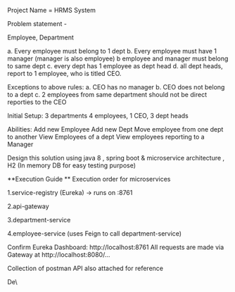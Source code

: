 Project Name = HRMS System 

Problem statement -

Employee, Department

a. Every employee must belong to 1 dept
b. Every employee must have 1 manager (manager is also employee)
b employee and manager must belong to same dept
c. every dept has 1 employee as dept head
d. all dept heads, report to 1 employee, who is titled CEO.
 
Exceptions to above rules:
a. CEO has no manager
b. CEO does not belong to a dept
c. 2 employees from same department should not be direct reporties to the CEO
 
Initial Setup:
3 departments
4 employees, 1 CEO, 3 dept heads
 
Abilities:
Add new Employee
Add new Dept
Move employee from one dept to another
View Employees of a dept
View employees reporting to a Manager

Design this solution using java 8 , spring boot & microservice architecture , H2 (In memory DB for easy testing purpose)


**Execution Guide **
Execution order for microservices

1.service-registry (Eureka) → runs on :8761

2.api-gateway 

3.department-service

4.employee-service (uses Feign to call department-service)

Confirm Eureka Dashboard: http://localhost:8761
All requests are made via Gateway at http://localhost:8080/...

Collection of postman API also attached for reference 


De\
